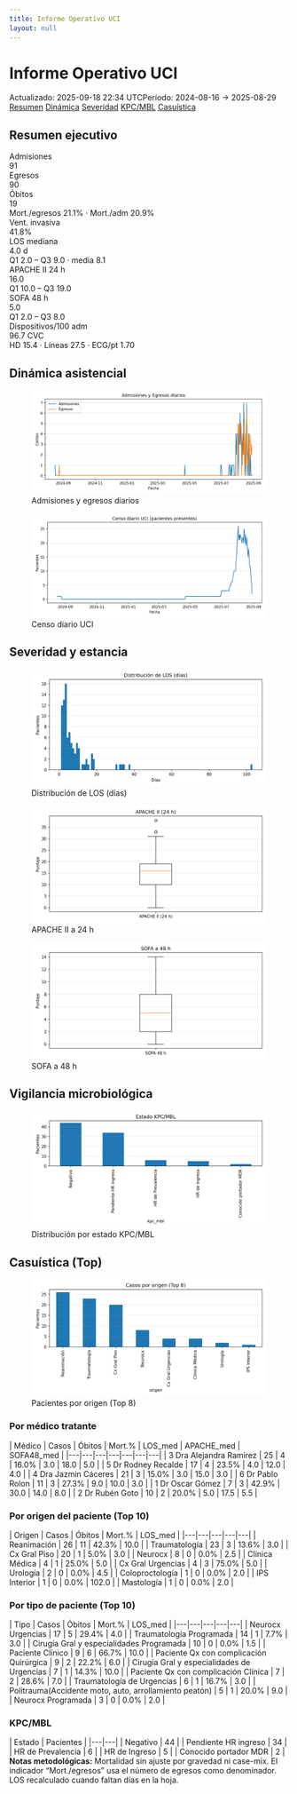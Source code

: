 ```yaml
---
title: Informe Operativo UCI
layout: null
---
```


<link rel="stylesheet" href="assets/report.css">

<div class="page">
<h1>Informe Operativo UCI</h1>
<div class="badgebar"><span class="badge">Actualizado: 2025-09-18 22:34 UTC</span><span class="badge">Período: 2024-08-16 → 2025-08-29</span></div>
<div class="toc">
<a href="#resumen-ejecutivo">Resumen</a>
<a href="#dinamica-asistencial">Dinámica</a>
<a href="#severidad-y-estancia">Severidad</a>
<a href="#vigilancia-microbiologica">KPC/MBL</a>
<a href="#casuistica-top">Casuística</a>
</div>
<h2 id="resumen-ejecutivo">Resumen ejecutivo</h2>
<div class="kpi-grid">
<div class="kpi"><div class="label">Admisiones</div><div class="value">91</div></div>
<div class="kpi"><div class="label">Egresos</div><div class="value">90</div></div>
<div class="kpi"><div class="label">Óbitos</div><div class="value">19</div><div class="sub">Mort./egresos 21.1% · Mort./adm 20.9%</div></div>
<div class="kpi"><div class="label">Vent. invasiva</div><div class="value">41.8%</div></div>
<div class="kpi"><div class="label">LOS mediana</div><div class="value">4.0 d</div><div class="sub">Q1 2.0 – Q3 9.0 · media 8.1</div></div>
<div class="kpi"><div class="label">APACHE II 24 h</div><div class="value">16.0</div><div class="sub">Q1 10.0 – Q3 19.0</div></div>
<div class="kpi"><div class="label">SOFA 48 h</div><div class="value">5.0</div><div class="sub">Q1 2.0 – Q3 8.0</div></div>
<div class="kpi"><div class="label">Dispositivos/100 adm</div><div class="value">96.7 CVC</div><div class="sub">HD 15.4 · Líneas 27.5 · ECG/pt 1.70</div></div>
</div>
<h2 id="dinamica-asistencial">Dinámica asistencial</h2>
<div class="grid-2">
<div class="card"><figure><img src="assets/timeseries_adm_disc.png" alt="Admisiones y egresos"><figcaption>Admisiones y egresos diarios</figcaption></figure></div>
<div class="card"><figure><img src="assets/census_daily.png" alt="Censo diario"><figcaption>Censo diario UCI</figcaption></figure></div>
</div>
<h2 id="severidad-y-estancia">Severidad y estancia</h2>
<div class="grid-2">
<div class="card"><figure><img src="assets/los_hist.png" alt="Distribución LOS"><figcaption>Distribución de LOS (días)</figcaption></figure></div>
<div class="card"><figure><img src="assets/apache_box.png" alt="APACHE II"><figcaption>APACHE II a 24 h</figcaption></figure></div>
<div class="card"><figure><img src="assets/sofa_box.png" alt="SOFA 48 h"><figcaption>SOFA a 48 h</figcaption></figure></div>
</div>
<h2 id="vigilancia-microbiologica">Vigilancia microbiológica</h2>
<div class="card"><figure><img src="assets/kpc_bars.png" alt="KPC/MBL"><figcaption>Distribución por estado KPC/MBL</figcaption></figure></div>
<h2 id="casuistica-top">Casuística (Top)</h2>
<div class="card"><figure><img src="assets/casemix_bars.png" alt="Origen Top"><figcaption>Pacientes por origen (Top 8)</figcaption></figure></div>
<h3>Por médico tratante</h3>
<div class="tablewrap">
| Médico | Casos | Óbitos | Mort.% | LOS_med | APACHE_med | SOFA48_med |
|---|---|---|---|---|---|---|
| 3 Dra Alejandra Ramirez | 25 | 4 | 16.0% | 3.0 | 18.0 | 5.0 |
| 5 Dr Rodney Recalde | 17 | 4 | 23.5% | 4.0 | 12.0 | 4.0 |
| 4 Dra Jazmin Cáceres | 21 | 3 | 15.0% | 3.0 | 15.0 | 3.0 |
| 6 Dr Pablo Rolon | 11 | 3 | 27.3% | 9.0 | 10.0 | 3.0 |
| 1 Dr Oscar Gómez | 7 | 3 | 42.9% | 30.0 | 14.0 | 8.0 |
| 2 Dr Rubén Goto | 10 | 2 | 20.0% | 5.0 | 17.5 | 5.5 |
</div>
<h3>Por origen del paciente (Top 10)</h3>
<div class="tablewrap">
| Origen | Casos | Óbitos | Mort.% | LOS_med |
|---|---|---|---|---|
| Reanimación | 26 | 11 | 42.3% | 10.0 |
| Traumatología | 23 | 3 | 13.6% | 3.0 |
| Cx Gral Piso | 20 | 1 | 5.0% | 3.0 |
| Neurocx | 8 | 0 | 0.0% | 2.5 |
| Clínica Médica | 4 | 1 | 25.0% | 5.0 |
| Cx Gral Urgencias | 4 | 3 | 75.0% | 5.0 |
| Urología | 2 | 0 | 0.0% | 4.5 |
| Coloproctología | 1 | 0 | 0.0% | 2.0 |
| IPS Interior | 1 | 0 | 0.0% | 102.0 |
| Mastología | 1 | 0 | 0.0% | 2.0 |
</div>
<h3>Por tipo de paciente (Top 10)</h3>
<div class="tablewrap">
| Tipo | Casos | Óbitos | Mort.% | LOS_med |
|---|---|---|---|---|
| Neurocx Urgencias | 17 | 5 | 29.4% | 4.0 |
| Traumatología Programada | 14 | 1 | 7.7% | 3.0 |
| Cirugía Gral y especialidades Programada | 10 | 0 | 0.0% | 1.5 |
| Paciente Clínico | 9 | 6 | 66.7% | 10.0 |
| Paciente Qx con complicación Quirúrgica | 9 | 2 | 22.2% | 6.0 |
| Cirugía Gral y especialidades de Urgencias | 7 | 1 | 14.3% | 10.0 |
| Paciente Qx con complicación Clínica | 7 | 2 | 28.6% | 7.0 |
| Traumatología de Urgencias | 6 | 1 | 16.7% | 3.0 |
| Politrauma(Accidente moto, auto, arrollamiento peatón) | 5 | 1 | 20.0% | 9.0 |
| Neurocx Programada | 3 | 0 | 0.0% | 2.0 |
</div>
<h3>KPC/MBL</h3>
<div class="tablewrap">
| Estado | Pacientes |
|---|---|
| Negativo | 44 |
| Pendiente HR ingreso | 34 |
| HR de Prevalencia | 6 |
| HR de Ingreso | 5 |
| Conocido portador MDR | 2 |
</div>
<div class="note"><strong>Notas metodológicas:</strong> Mortalidad sin ajuste por gravedad ni case-mix. El indicador “Mort./egresos” usa el número de egresos como denominador. LOS recalculado cuando faltan días en la hoja.</div>
</div>
